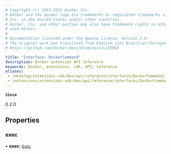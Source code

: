 ```yaml
---
# Copyright (c) 2013-2025 Docker Inc.
# Docker and the Docker logo are trademarks or registered trademarks of Docker,
# Inc. in the United States and/or other countries.
# Docker, Inc. and other parties may also have trademark rights in other terms
# used herein.
#
# Documentation licensed under the Apache License, Version 2.0.
# The original work was translated from English into Brazilian Portuguese.
# https://github.com/docker/docs/blob/main/LICENSE

title: "Interface: DockerCommand"
description: Docker extension API reference
keywords: Docker, extensions, sdk, API, reference
aliases:
 - /desktop/extensions-sdk/dev/api/reference/interfaces/DockerCommand/
 - /extensions/extensions-sdk/dev/api/reference/interfaces/DockerCommand/
---
```

**`Since`**

0.2.0

## Properties

### exec

• **exec**: [`Exec`](Exec.md)
